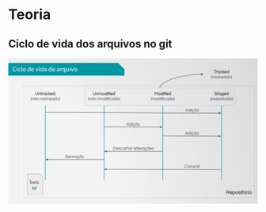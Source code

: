 # Teoria

## Ciclo de vida dos arquivos no git

![Ciclo de vida dos arquivos](./statics/ciclo_de_vida_arquivos.png)